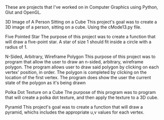 These are projects that I've worked on in Computer Graphics using Python, Glut and OpenGL.

3D Image of A Person Sitting on a Cube
	This project's goal was to create a 3D image of a person, sitting on a cube. Using
	the cMode13.py file.

Five Pointed Star
	The purpose of this project was to create a function that will draw a five-point star. 
	A star of size 1 should fit inside a circle with a radius of 1.

N-Sided, Arbitrary, Wireframe Polygon
	This purpose of this project was to program that allow the user to draw an n-sided, arbitrary, 
	wireframe polygon. The program allows user to draw said polygon by clicking on each vertex' 
	position, in order. The polygon is completed by clicking on the location of the first vertex.
	The program does show the user the current state of the polygon as it's being drawn

Polka Dot Texture on a Cube
	The purpose of this program was to program that will create a polka dot texture,
	and then apply the texture to a 3D cube.

Pyramid
	This project's goal was to create a function that will draw a pyramid,  whichs includes the
	appropriate u,v values for each vertex.